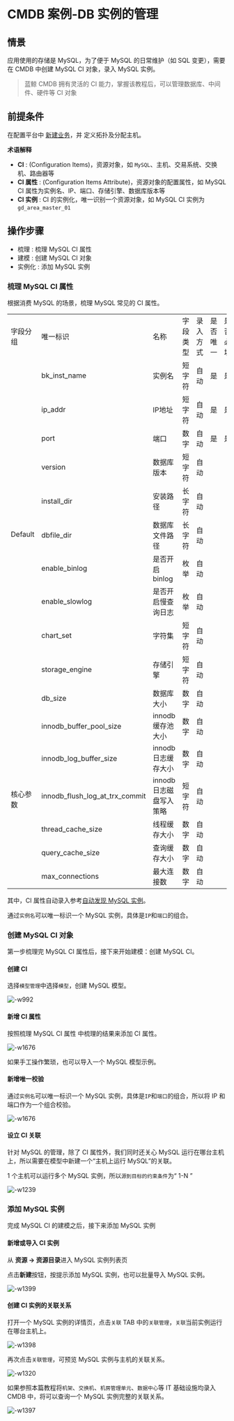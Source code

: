 # CMDB 案例-DB 实例的管理

## 情景

应用使用的存储是 MySQL，为了便于 MySQL 的日常维护（如 SQL 变更），需要在 CMDB 中创建 MySQL CI 对象，录入 MySQL 实例。

> 蓝鲸 CMDB 拥有灵活的 CI 能力，掌握该教程后，可以管理数据库、中间件、硬件等 CI 对象

## 前提条件

在配置平台中 [新建业务](../../../配置平台/产品白皮书/快速入门/case1.md)，并 定义拓扑及分配主机。

**术语解释**
- **CI** : (Configuration Items)，资源对象，如 `MySQL`、主机、交易系统、交换机、路由器等
- **CI 属性** : (Configuration Items Attribute)，资源对象的配置属性，如 MySQL CI 属性为实例名、IP、端口、存储引擎、数据库版本等
- **CI 实例** : CI 的实例化，唯一识别一个资源对象，如 MySQL CI 实例为`gd_area_master_01`

## 操作步骤

- 梳理 : 梳理 MySQL CI 属性
- 建模 : 创建 MySQL CI 对象
- 实例化 : 添加 MySQL 实例

### 梳理 MySQL CI 属性

根据消费 MySQL 的场景，梳理 MySQL 常见的 CI 属性。

<table>
   <tr>
      <td>字段分组</td>
      <td>唯一标识</td>
      <td>名称</td>
      <td>字段类型</td>
      <td>录入方式</td>
      <td>是否唯一</td>
      <td>是否必填</td>
   </tr>
   <tr>
      <td rowspan=11>Default</td>
      <td>bk_inst_name</td>
      <td>实例名</td>
      <td>短字符</td>
      <td>自动</td>
      <td>是</td>
      <td>是</td>
   </tr>
   <tr>
      <td>ip_addr</td>
      <td>IP地址</td>
      <td>短字符</td>
      <td>自动</td>
      <td>是</td>
      <td>是</td>
   </tr>
   <tr>
      <td>port</td>
      <td>端口</td>
      <td>数字</td>
      <td>自动</td>
      <td>是</td>
      <td>是</td>
   </tr>
   <tr>
      <td>version</td>
      <td>数据库版本</td>
      <td>短字符</td>
      <td>自动</td>
      <td></td>
      <td></td>
   </tr>
   <tr>
      <td>install_dir</td>
      <td>安装路径</td>
      <td>长字符</td>
      <td>自动</td>
      <td></td>
      <td></td>
   </tr>
   <tr>
      <td>dbfile_dir</td>
      <td>数据库文件路径</td>
      <td>长字符</td>
      <td>自动</td>
      <td></td>
      <td></td>
   </tr>
   <tr>
      <td>enable_binlog</td>
      <td>是否开启binlog</td>
      <td>枚举</td>
      <td>自动</td>
      <td></td>
      <td></td>
   </tr>
   <tr>
      <td>enable_slowlog</td>
      <td>是否开启慢查询日志</td>
      <td>枚举</td>
      <td>自动</td>
      <td></td>
      <td></td>
   </tr>
   <tr>
      <td>chart_set</td>
      <td>字符集</td>
      <td>短字符</td>
      <td>自动</td>
      <td></td>
      <td></td>
   </tr>
   <tr>
      <td>storage_engine</td>
      <td>存储引擎</td>
      <td>短字符</td>
      <td>自动</td>
      <td></td>
      <td></td>
   </tr>
   <tr>
      <td>db_size</td>
      <td>数据库大小</td>
      <td>数字</td>
      <td>自动</td>
      <td></td>
      <td></td>
   </tr>
   <tr>
      <td rowspan=6>核心参数</td>
      <td>innodb_buffer_pool_size</td>
      <td>innodb缓存池大小</td>
      <td>数字</td>
      <td>自动</td>
      <td></td>
      <td></td>
   </tr>
   <tr>
      <td>innodb_log_buffer_size</td>
      <td>innodb日志缓存大小</td>
      <td>数字</td>
      <td>自动</td>
      <td></td>
      <td></td>
   </tr>
   <tr>
      <td>innodb_flush_log_at_trx_commit</td>
      <td>innodb日志磁盘写入策略</td>
      <td>短字符</td>
      <td>自动</td>
      <td></td>
      <td></td>
   </tr>
   <tr>
      <td>thread_cache_size</td>
      <td>线程缓存大小</td>
      <td>数字</td>
      <td>自动</td>
      <td></td>
      <td></td>
   </tr>
   <tr>
      <td>query_cache_size</td>
      <td>查询缓存大小</td>
      <td>数字</td>
      <td>自动</td>
      <td></td>
      <td></td>
   </tr>
   <tr>
      <td>max_connections</td>
      <td>最大连接数</td>
      <td>数字</td>
      <td>自动</td>
      <td></td>
      <td></td>
   </tr>
</table>

其中，CI 属性自动录入参考[自动发现 MySQL 实例](./CMDB_CI_auto_discovery_MySQL.md)。

通过`实例名`可以唯一标识一个 MySQL 实例，具体是`IP`和`端口`的组合。

### 创建 MySQL CI 对象

第一步梳理完 MySQL CI 属性后，接下来开始建模：创建 MySQL CI。

#### 创建 CI

选择`模型管理`中选择`模型`，创建 MySQL 模型。

![-w992](../assets/20210408114711.png)

#### 新增 CI 属性

按照梳理 MySQL CI 属性 中梳理的结果来添加 CI 属性。

![-w1676](../assets/20210408125755.png)

如果手工操作繁琐，也可以导入一个 MySQL 模型示例。

#### 新增唯一校验

通过`实例名`可以唯一标识一个 MySQL 实例，具体是`IP`和`端口`的组合，所以将 IP 和端口作为一个组合校验。

![-w1676](../assets/20210408125841.png)

#### 设立 CI 关联

针对 MySQL 的管理，除了 CI 属性外，我们同时还关心 MySQL 运行在哪台主机上，所以需要在模型中新建一个“主机上运行 MySQL”的关联。

1 个主机可以运行多个 MySQL 实例，所以`源到目标的约束条件`为“ 1-N ”

![-w1239](../assets/16178641731970.png)

### 添加 MySQL 实例

完成 MySQL CI 的建模之后，接下来添加 MySQL 实例

#### 新增或导入 CI 实例

从 **资源 -> 资源目录**进入 MySQL 实例列表页

点击**新建**按钮，按提示添加 MySQL 实例，也可以批量导入 MySQL 实例。

![-w1399](../assets/20210408145717.png)

#### 创建 CI 实例的关联关系

打开一个 MySQL 实例的详情页，点击`关联` TAB 中的`关联管理`，`关联`当前实例运行在哪台主机上。

![-w1398](../assets/20210408145828.png)

再次点击`关联管理`，可预览 MySQL 实例与主机的关联关系。

![-w1320](../assets/20210408150024.png)

如果参照本篇教程将`机架`、`交换机`、`机房管理单元`、`数据中心`等 IT 基础设施均录入 CMDB 中，将可以查询一个 MySQL 实例完整的关联关系。

![-w1397](../assets/20210408150251.png)
